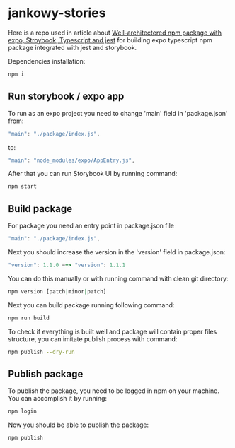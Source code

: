 # jankowy-stories
Here is a repo used in article about [Well-architectered npm package with expo, Stroybook, Typescript and jest](https://dev.to/ajankowy25/npm-package-with-expo-typescript-tests-and-storybook-integration-4pi6) for building expo typescript npm package integrated with jest and storybook.

Dependencies installation:

```bash
npm i
```

## Run storybook / expo app

To run as an expo project you need to change 'main' field in 'package.json' from:
``` javascript
"main": "./package/index.js",
```
to:
``` javascript
"main": "node_modules/expo/AppEntry.js",
```

After that you can run Storybook UI by running command:
```bash
npm start
```

## Build package
For package you need an entry point in package.json file
``` javascript
"main": "./package/index.js",
```
Next you should increase the version in the 'version' field in package.json:
``` javascript
"version": 1.1.0 ==> "version": 1.1.1
```
You can do this manually or with running command with clean git directory:
```bash
npm version [patch|minor|patch]
```
Next you can build package running following command:
```bash
npm run build
```

To check if everything is built well and package will contain proper files structure, you can imitate publish process with command:
```bash
npm publish --dry-run
```

## Publish package
To publish the package, you need to be logged in npm on your machine. You can accomplish it by running:
```bash
npm login
```

Now you should be able to  publish the package:
```bash
npm publish
```
